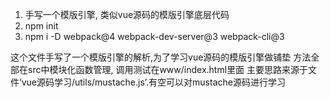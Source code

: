 1. 手写一个模版引擎, 类似vue源码的模版引擎底层代码
2. npm init
3. npm i -D webpack@4 webpack-dev-server@3 webpack-cli@3

这个文件手写了一个模版引擎的解析,为了学习vue源码的模版引擎做铺垫
方法全部在src中模块化函数管理, 调用测试在www/index.html里面
主要思路来源于文件‘vue源码学习/utils/mustache.js’.有空可以对mustache源码进行学习